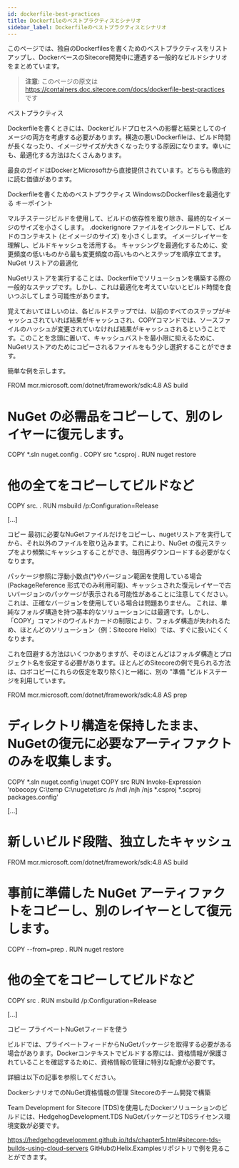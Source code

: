 ```yaml
---
id: dockerfile-best-practices
title: Dockerfileのベストプラクティスとシナリオ
sidebar_label: Dockerfileのベストプラクティスとシナリオ
---
```


このページでは、独自のDockerfilesを書くためのベストプラクティスをリストアップし、DockerベースのSitecore開発中に遭遇する一般的なビルドシナリオをまとめています。

> **注意:** このページの原文は https://containers.doc.sitecore.com/docs/dockerfile-best-practices です

ベストプラクティス

Dockerfileを書くときには、Dockerビルドプロセスへの影響と結果としてのイメージの両方を考慮する必要があります。構造の悪いDockerfileは、ビルド時間が長くなったり、イメージサイズが大きくなったりする原因になります。幸いにも、最適化する方法はたくさんあります。

最良のガイドはDockerとMicrosoftから直接提供されています。どちらも徹底的に読む価値があります。

Dockerfileを書くためのベストプラクティス
WindowsのDockerfilesを最適化する
キーポイント

マルチステージビルドを使用して、ビルドの依存性を取り除き、最終的なイメージのサイズを小さくします。
.dockerignore ファイルをインクルードして、ビルドのコンテキスト (とイメージのサイズ) を小さくします。
イメージレイヤーを理解し、ビルドキャッシュを活用する。
キャッシングを最適化するために、変更頻度の低いものから最も変更頻度の高いものへとステップを順序立てます。
NuGet リストアの最適化

NuGetリストアを実行することは、Dockerfileでソリューションを構築する際の一般的なステップです。しかし、これは最適化を考えていないとビルド時間を食いつぶしてしまう可能性があります。

覚えておいてほしいのは、各ビルドステップでは、以前のすべてのステップがキャッシュされていれば結果がキャッシュされ、COPYコマンドでは、ソースファイルのハッシュが変更されていなければ結果がキャッシュされるということです。このことを念頭に置いて、キャッシュバストを最小限に抑えるために、NuGetリストアのためにコピーされるファイルをもう少し選択することができます。

簡単な例を示します。

FROM mcr.microsoft.com/dotnet/framework/sdk:4.8 AS build

# NuGet の必需品をコピーして、別のレイヤーに復元します。
COPY *.sln nuget.config .
COPY src *.csproj .
RUN nuget restore

# 他の全てをコピーしてビルドなど
COPY src. .
RUN msbuild /p:Configuration=Release

[...]

コピー
最初に必要なNuGetファイルだけをコピーし、nugetリストアを実行してから、それ以外のファイルを取り込みます。これにより、NuGet の復元ステップをより頻繁にキャッシュすることができ、毎回再ダウンロードする必要がなくなります。

パッケージ参照に浮動小数点(*)やバージョン範囲を使用している場合 (PackageReference 形式でのみ利用可能)、キャッシュされた復元レイヤーで古いバージョンのパッケージが表示される可能性があることに注意してください。これは、正確なバージョンを使用している場合は問題ありません。
これは、単純なフォルダ構造を持つ基本的なソリューションには最適です。しかし、「COPY」コマンドのワイルドカードの制限により、フォルダ構造が失われるため、ほとんどのソリューション（例：Sitecore Helix）では、すぐに扱いにくくなります。

これを回避する方法はいくつかありますが、そのほとんどはフォルダ構造とプロジェクト名を仮定する必要があります。ほとんどのSitecoreの例で見られる方法は、ロボコピー(これらの仮定を取り除く)と一緒に、別の "準備 "ビルドステージを利用しています。

FROM mcr.microsoft.com/dotnet/framework/sdk:4.8 AS prep

# ディレクトリ構造を保持したまま、NuGetの復元に必要なアーティファクトのみを収集します。
COPY *.sln nuget.config \nuget
COPY src
RUN Invoke-Expression 'robocopy C:\temp C:\nugetet\src /s /ndl /njh /njs *.csproj *.scproj packages.config'

[...]

# 新しいビルド段階、独立したキャッシュ
FROM mcr.microsoft.com/dotnet/framework/sdk:4.8 AS build

# 事前に準備した NuGet アーティファクトをコピーし、別のレイヤーとして復元します。
COPY --from=prep .
RUN nuget restore

# 他の全てをコピーしてビルドなど
COPY src .
RUN msbuild /p:Configuration=Release

[...]

コピー
プライベートNuGetフィードを使う

ビルドでは、プライベートフィードからNuGetパッケージを取得する必要がある場合があります。Dockerコンテキストでビルドする際には、資格情報が保護されていることを確認するために、資格情報の管理に特別な配慮が必要です。

詳細は以下の記事を参照してください。

DockerシナリオでのNuGet資格情報の管理
Sitecoreのチーム開発で構築

Team Development for Sitecore (TDS)を使用したDockerソリューションのビルドには、HedgehogDevelopment.TDS NuGetパッケージとTDSライセンス環境変数が必要です。

https://hedgehogdevelopment.github.io/tds/chapter5.html#sitecore-tds-builds-using-cloud-servers
GitHubのHelix.Examplesリポジトリで例を見ることができます。

